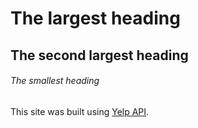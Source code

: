# The largest heading
## The second largest heading
###### The smallest heading


This site was built using [Yelp API](https://api.yelp.com/v3/businesses/search).

<SearchBox placeholder="Search corruption cases..." />
